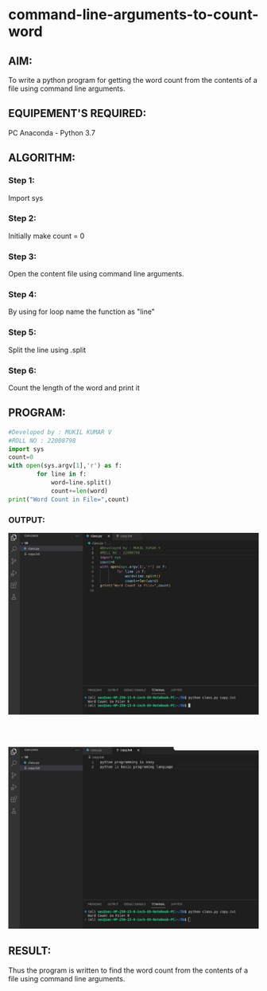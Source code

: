 # command-line-arguments-to-count-word
## AIM:
To write a python program for getting the word count from the contents of a file using command line arguments.
## EQUIPEMENT'S REQUIRED: 
PC
Anaconda - Python 3.7
## ALGORITHM: 
### Step 1:

Import sys
### Step 2:

Initially make count = 0
### Step 3:

Open the content file using command line arguments.
### Step 4:

By using for loop name the function as "line"
### Step 5:

Split the line using .split
### Step 6:

Count the length of the word and print it
## PROGRAM:
```python
#Developed by : MUKIL KUMAR V
#ROLL NO : 22008798
import sys
count=0
with open(sys.argv[1],'r') as f:
        for line in f:
            word=line.split()
            count+=len(word)
print("Word Count in File=",count)

```
### OUTPUT:
![output](./img/mukil%202%20in.jpeg)

<br>
<br>



![output](./img/2.jpeg)


## RESULT:
Thus the program is written to find the word count from the contents of a file using command line arguments.
